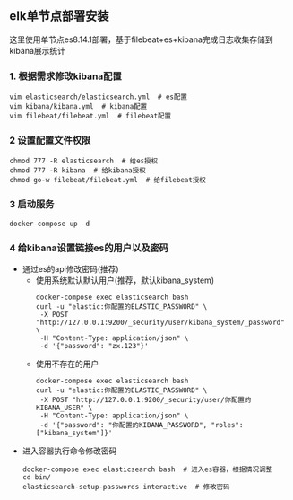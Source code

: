 ## elk单节点部署安装
这里使用单节点es8.14.1部署，基于filebeat+es+kibana完成日志收集存储到kibana展示统计
### 1. 根据需求修改kibana配置
```shell
vim elasticsearch/elasticsearch.yml  # es配置
vim kibana/kibana.yml  # kibana配置
vim filebeat/filebeat.yml  # filebeat配置
```

### 2 设置配置文件权限
```shell
chmod 777 -R elasticsearch  # 给es授权
chmod 777 -R kibana  # 给kibana授权
chmod go-w filebeat/filebeat.yml  # 给filebeat授权
```

### 3 启动服务
```shell
docker-compose up -d
```

### 4 给kibana设置链接es的用户以及密码
- 通过es的api修改密码(推荐)
  - 使用系统默认默认用户(推荐，默认kibana_system)
    ```shell
    docker-compose exec elasticsearch bash
    curl -u "elastic:你配置的ELASTIC_PASSWORD" \
     -X POST "http://127.0.0.1:9200/_security/user/kibana_system/_password" \
     -H "Content-Type: application/json" \
     -d '{"password": "zx.123"}'
    ```
  - 使用不存在的用户
    ```shell
    docker-compose exec elasticsearch bash
    curl -u "elastic:你配置的ELASTIC_PASSWORD" \
     -X POST "http://127.0.0.1:9200/_security/user/你配置的KIBANA_USER" \
     -H "Content-Type: application/json" \
     -d '{"password": "你配置的KIBANA_PASSWORD", "roles": ["kibana_system"]}'
    ```
- 进入容器执行命令修改密码
  ```shell
  docker-compose exec elasticsearch bash  # 进入es容器，根据情况调整
  cd bin/
  elasticsearch-setup-passwords interactive  # 修改密码
  ```

